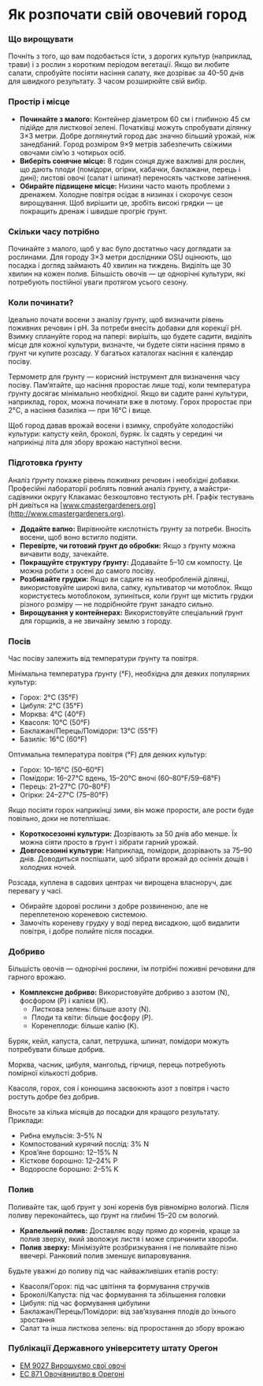 # Як розпочати свій овочевий город

### Що вирощувати

Почніть з того, що вам подобається їсти, з дорогих культур (наприклад, трави) і з рослин з коротким періодом вегетації. Якщо ви любите салати, спробуйте посіяти насіння салату, яке дозріває за 40–50 днів для швидкого результату. З часом розширюйте свій вибір.

### Простір і місце

- **Починайте з малого:** Контейнер діаметром 60 см і глибиною 45 см підійде для листкової зелені. Початківці можуть спробувати ділянку 3×3 метри. Добре доглянутий город дає значно більший урожай, ніж занедбаний. Город розміром 9×9 метрів забезпечить свіжими овочами сім’ю з чотирьох осіб.
- **Виберіть сонячне місце:** 8 годин сонця дуже важливі для рослин, що дають плоди (помідори, огірки, кабачки, баклажани, перець і дині); листові овочі (салат і шпинат) переносять часткове затінення.
- **Обирайте підвищене місце:** Низини часто мають проблеми з дренажем. Холодне повітря осідає в низинах і скорочує сезон вирощування. Щоб вирішити це, зробіть високі грядки — це покращить дренаж і швидше прогріє ґрунт.

### Скільки часу потрібно

Починайте з малого, щоб у вас було достатньо часу доглядати за рослинами. Для городу 3×3 метри дослідники OSU оцінюють, що посадка і догляд займають 40 хвилин на тиждень. Виділіть ще 30 хвилин на кожен полив. Більшість овочів — це однорічні культури, які потребують постійної уваги протягом усього сезону.

### Коли починати?

Ідеально почати восени з аналізу ґрунту, щоб визначити рівень поживних речовин і pH. За потреби внесіть добавки для корекції pH. Взимку сплануйте город на папері: вирішіть, що будете садити, виділіть місце для кожної культури, визначте, чи будете сіяти насіння прямо в ґрунт чи купите розсаду. У багатьох каталогах насіння є календар посіву.

Термометр для ґрунту — корисний інструмент для визначення часу посіву. Пам’ятайте, що насіння проростає лише тоді, коли температура ґрунту досягає мінімально необхідної. Якщо ви садите ранні культури, наприклад, горох, можна починати вже в лютому. Горох проростає при 2°C, а насіння базиліка — при 16°C і вище.

Щоб город давав врожай восени і взимку, спробуйте холодостійкі культури: капусту кейл, броколі, буряк. Їх садять у середині чи наприкінці літа для збору врожаю наступної весни.

### Підготовка ґрунту

Аналіз ґрунту покаже рівень поживних речовин і необхідні добавки. Професійні лабораторії роблять повний аналіз ґрунту, а майстри-садівники округу Клакамас безкоштовно тестують pH. Графік тестувань pH дивіться на [www.cmastergardeners.org](http://www.cmastergardeners.org).

- **Додайте вапно:** Вирівнюйте кислотність ґрунту за потреби. Вносіть восени, щоб воно встигло подіяти.
- **Перевірте, чи готовий ґрунт до обробки:** Якщо з ґрунту можна вичавити воду, зачекайте.
- **Покращуйте структуру ґрунту:** Додавайте 5–10 см компосту. Це можна робити з осені до самого посіву.
- **Розбивайте грудки:** Якщо ви садите на необробленій ділянці, використовуйте широкі вила, сапку, культиватор чи мотоблок. Якщо користуєтесь мотоблоком, зупиніться, коли ґрунт ще містить грудки різного розміру — не подрібнюйте ґрунт занадто сильно.
- **Вирощування у контейнерах:** Використовуйте спеціальний ґрунт для горщиків, а не звичайну землю з городу.

### Посів

Час посіву залежить від температури ґрунту та повітря.


Мінімальна температура ґрунту (°F), необхідна для деяких популярних культур:

- Горох: 2°C (35°F)
- Цибуля: 2°C (35°F)
- Морква: 4°C (40°F)
- Квасоля: 10°C (50°F)
- Баклажан/Перець/Помідори: 13°C (55°F)
- Базилік: 16°C (60°F)


Оптимальна температура повітря (°F) для деяких культур:

- Горох: 10–16°C (50–60°F)
- Помідори: 16–27°C вдень, 15–20°C вночі (60–80°F/59–68°F)
- Перець: 21–27°C (70–80°F)
- Огірки: 24–27°C (75–80°F)

Якщо посіяти горох наприкінці зими, він може прорости, але рости буде повільно, доки не потеплішає.


- **Короткосезонні культури:** Дозрівають за 50 днів або менше. Їх можна сіяти просто в ґрунт і зібрати гарний урожай.
- **Довгосезонні культури:** Наприклад, помідори, дозрівають за 75–90 днів. Доводиться поспішати, щоб зібрати врожай до осінніх дощів і холодних ночей.


Розсада, куплена в садових центрах чи вирощена власноруч, дає перевагу у часі.

- Обирайте здорові рослини з добре розвиненою, але не переплетеною кореневою системою.
- Замочіть кореневу грудку у воді перед висадкою, щоб видалити повітря, і добре полийте після посадки.

### Добриво

Більшість овочів — однорічні рослини, їм потрібні поживні речовини для гарного врожаю.

- **Комплексне добриво:** Використовуйте добриво з азотом (N), фосфором (P) і калієм (K).
  - Листкова зелень: більше азоту (N).
  - Плоди та квіти: більше фосфору (P).
  - Коренеплоди: більше калію (K).


Буряк, кейл, капуста, салат, петрушка, шпинат, помідори можуть потребувати більше добрив.


Морква, часник, цибуля, мангольд, гірчиця, перець потребують помірної кількості добрив.


Квасоля, горох, соя і конюшина засвоюють азот з повітря і часто ростуть добре без добрив.


Вносьте за кілька місяців до посадки для кращого результату. Приклади:

- Рибна емульсія: 3–5% N
- Компостований курячий послід: 3% N
- Кров’яне борошно: 12–15% N
- Кісткове борошно: 12–24% P
- Водоросле борошно: 2–5% K

### Полив

Поливайте так, щоб ґрунт у зоні коренів був рівномірно вологий. Після поливу переконайтесь, що ґрунт на глибині 15–20 см вологий.

- **Крапельний полив:** Доставляє воду прямо до коренів, краще за полив зверху, який зволожує листя і може спричинити хвороби.
- **Полив зверху:** Мінімізуйте розбризкування і не поливайте пізно ввечері. Ранковий полив зменшує випаровування.


Будьте уважні до поливу під час найважливіших етапів росту:

- Квасоля/Горох: під час цвітіння та формування стручків
- Броколі/Капуста: під час формування та збільшення головки
- Цибуля: під час формування цибулини
- Баклажан/Перець/Помідори: від зав’язування плодів до їхнього зростання
- Салат та інша листкова зелень: від проростання до збору врожаю

### Публікації Державного університету штату Орегон

- [EM 9027 Вирощуємо свої овочі](https://catalog.extension.oregonstate.edu/em9027)
- [EC 871 Овочівництво в Орегоні](https://catalog.extension.oregonstate.edu/ec871)
